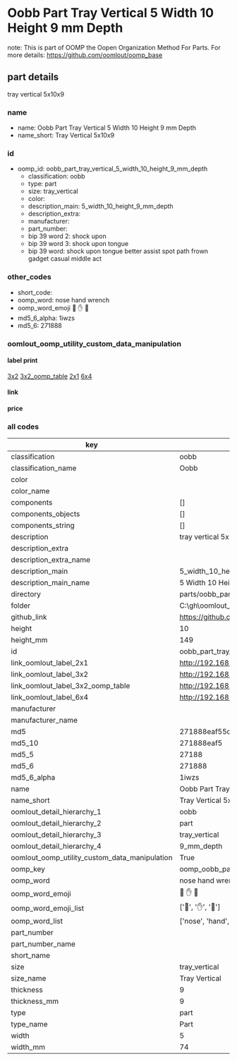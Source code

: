 # Oobb Part Tray Vertical 5 Width 10 Height 9 mm Depth  

note: This is part of OOMP the Oopen Organization Method For Parts. For more details: https://github.com/oomlout/oomp_base

##  part details
  



tray vertical 5x10x9



### name
* name: Oobb Part Tray Vertical 5 Width 10 Height 9 mm Depth
* name_short: Tray Vertical 5x10x9 
### id
* oomp_id: oobb_part_tray_vertical_5_width_10_height_9_mm_depth
  * classification: oobb
  * type: part
  * size: tray_vertical
  * color: 
  * description_main: 5_width_10_height_9_mm_depth
  * description_extra: 
  * manufacturer: 
  * part_number: 
  * bip 39 word 2: shock upon
  * bip 39 word 3: shock upon tongue
  * bip 39 word: shock upon tongue better assist spot path frown gadget casual middle act

### other_codes
* short_code: 
* oomp_word: nose hand wrench
* oomp_word_emoji :nose: :hand: :wrench:
* md5_6_alpha: 1iwzs
* md5_6: 271888






### oomlout_oomp_utility_custom_data_manipulation
#### label print
[3x2](http://192.168.1.245:1112/?label=oomp%201iwzs)
[3x2_oomp_table](http://192.168.1.108:1112/?label=oomp%201iwzs)
[2x1](http://192.168.1.242:1112/?label=oomp%201iwzs)
[6x4](http://192.168.1.55:1112/?label=oomp%201iwzs)    

#### link

                              

#### price







### all codes 
| key | value |  
| --- | --- |  
| classification | oobb |  
| classification_name | Oobb |  
| color |  |  
| color_name |  |  
| components | [] |  
| components_objects | [] |  
| components_string | [] |  
| description | tray vertical 5x10x9 |  
| description_extra |  |  
| description_extra_name |  |  
| description_main | 5_width_10_height_9_mm_depth |  
| description_main_name | 5 Width 10 Height 9 mm Depth |  
| directory | parts/oobb_part_tray_vertical_5_width_10_height_9_mm_depth |  
| folder | C:\gh\oomlout_oobb_version_4_generated_parts\parts\oobb_part_tray_vertical_5_width_10_height_9_mm_depth |  
| github_link | https://github.com/oomlout/oomlout_oomp_part_src/tree/main/parts/oobb_part_tray_vertical_5_width_10_height_9_mm_depth |  
| height | 10 |  
| height_mm | 149 |  
| id | oobb_part_tray_vertical_5_width_10_height_9_mm_depth |  
| link_oomlout_label_2x1 | http://192.168.1.242:1112/?label=oomp%201iwzs |  
| link_oomlout_label_3x2 | http://192.168.1.245:1112/?label=oomp%201iwzs |  
| link_oomlout_label_3x2_oomp_table | http://192.168.1.108:1112/?label=oomp%201iwzs |  
| link_oomlout_label_6x4 | http://192.168.1.55:1112/?label=oomp%201iwzs |  
| manufacturer |  |  
| manufacturer_name |  |  
| md5 | 271888eaf55d941f4b06e159c8fbbe32 |  
| md5_10 | 271888eaf5 |  
| md5_5 | 27188 |  
| md5_6 | 271888 |  
| md5_6_alpha | 1iwzs |  
| name | Oobb Part Tray Vertical 5 Width 10 Height 9 mm Depth |  
| name_short | Tray Vertical 5x10x9  |  
| oomlout_detail_hierarchy_1 | oobb |  
| oomlout_detail_hierarchy_2 | part |  
| oomlout_detail_hierarchy_3 | tray_vertical |  
| oomlout_detail_hierarchy_4 | 9_mm_depth |  
| oomlout_oomp_utility_custom_data_manipulation | True |  
| oomp_key | oomp_oobb_part_tray_vertical_5_width_10_height_9_mm_depth |  
| oomp_word | nose hand wrench |  
| oomp_word_emoji | :nose: :hand: :wrench: |  
| oomp_word_emoji_list | [':nose:', ':hand:', ':wrench:'] |  
| oomp_word_list | ['nose', 'hand', 'wrench'] |  
| part_number |  |  
| part_number_name |  |  
| short_name |  |  
| size | tray_vertical |  
| size_name | Tray Vertical |  
| thickness | 9 |  
| thickness_mm | 9 |  
| type | part |  
| type_name | Part |  
| width | 5 |  
| width_mm | 74 |  
